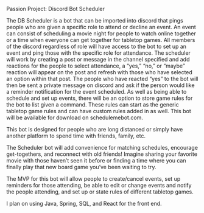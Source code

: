 Passion Project: Discord Bot Scheduler 

The DB Scheduler is a bot that can be imported into discord that pings people who are given a specific role to attend or decline an event. An event can consist of scheduling a movie night for people to watch online together or a time when everyone can get together for tabletop games. All members of the discord regardless of role will have access to the bot to set up an event and ping those with the specific role for attendance. The scheduler will work by creating a post or message in the channel specified and add reactions for the people to select attendance, a “yes,” “no,” or “maybe” reaction will appear on the post and refresh with those who have selected an option within that post. The people who have reacted “yes” to the bot will then be sent a private message on discord and ask if the person would like a reminder notification for the event scheduled. As well as being able to schedule and set up events, there will be an option to store game rules for the bot to list given a command. These rules can start as the generic tabletop game rules and can have custom rules added in as well. This bot will be available for download on schedulemebot.com.

This bot is designed for people who are long distanced or simply have another platform to spend time with friends, family, etc.

The Scheduler bot will add convenience for matching schedules, encourage get-togethers, and reconnect with old friends! Imagine sharing your favorite movie with those haven’t seen it before or finding a time where you can finally play that new board game you’ve been waiting to try.

The MVP for this bot will allow people to create/cancel events, set up reminders for those attending, be able to edit or change events and notify the people attending, and set up or state rules of different tabletop games. 

I plan on using Java, Spring, SQL, and React for the front end. 

